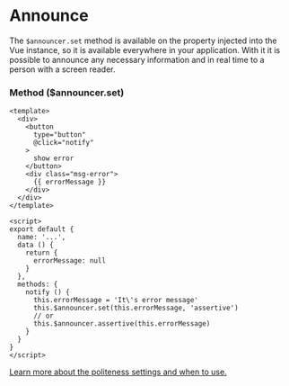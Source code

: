 # Announce

The `$announcer.set` method is available on the property injected into the Vue instance, so it is available everywhere in your application.
With it it is possible to announce any necessary information and in real time to a person with a screen reader.

### Method ($announcer.set)

```vue
<template>
  <div>
    <button
      type="button"
      @click="notify"
    >
      show error
    </button>
    <div class="msg-error">
      {{ errorMessage }}
    </div>
  </div>
</template>

<script>
export default {
  name: '...',
  data () {
    return {
      errorMessage: null
    }
  },
  methods: {
    notify () {
      this.errorMessage = 'It\'s error message'
      this.$announcer.set(this.errorMessage, 'assertive')
      // or
      this.$announcer.assertive(this.errorMessage)
    }
  }
}
</script>
```

[Learn more about the politeness settings and when to use.](/guide/accessibility.md)